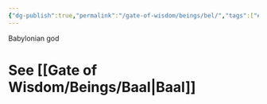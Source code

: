 ```yaml
---
{"dg-publish":true,"permalink":"/gate-of-wisdom/beings/bel/","tags":["#GateWisdom","#Being"]}
---
```


Babylonian god
# See [[Gate of Wisdom/Beings/Baal\|Baal]]



